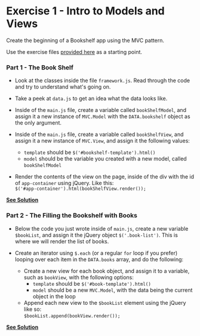 # Exercise 1 - Intro to Models and Views

Create the beginning of a Bookshelf app using the MVC pattern.

Use the exercise files [provided here](https://github.com/TNBWorkshop/intro_mvc/tree/master/exercises/exercise_files) as a starting point.

### Part 1 - The Book Shelf

- Look at the classes inside the file `framework.js`. Read through the code and try to understand what's going on.

- Take a peek at `data.js` to get an idea what the data looks like.

- Inside of the `main.js` file, create a variable called `bookShelfModel`, and assign it a new instance of `MVC.Model` with the `DATA.bookshelf` object as the only argument.

- Inside of the `main.js` file, create a variable called `bookShelfView`, and assign it a new instance of `MVC.View`, and assign it the following values:
  * `template` should be `$('#bookshelf-template').html()`
  * `model` should be the variable you created with a new model, called `bookShelfModel`

- Render the contents of the view on the page, inside of the div with the id of `app-container` using jQuery. Like this:  
`$('#app-container').html(bookShelfView.render());`

**[See Solution](./answer_1.js)**

### Part 2 - The Filling the Bookshelf with Books

- Below the code you just wrote inside of `main.js`, create a new variable `$bookList`, and assign it the jQuery object `$('.book-list')`. This is where we will render the list of books.

- Create an iterator using `$.each` (or a regular `for` loop if you prefer) looping over each item in the `DATA.books` array, and do the following:
    * Create a new view for each book object, and assign it to a variable, such as `bookView`, with the following options:  
      - `template` should be `$('#book-template').html()`
      - `model` should be a new `MVC.Model`, with the data being the current object in the loop
    * Append each new view to the `$bookList` element using the jQuery like so:  
    `$bookList.append(bookView.render());`

**[See Solution](./answer_2.js)**





